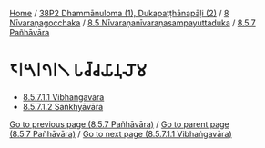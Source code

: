 
[Home](/) / [38P2 Dhammānuloma (1), Dukapaṭṭhānapāḷi (2)](../../...md) / [8 Nīvaraṇagocchaka](../...md) / [8.5 Nīvaraṇanīvaraṇasampayuttaduka](...md) / [8.5.7 Pañhāvāra](../38P2/8/8.5/8.5.7.md)

# 𑁮𑁇𑁫𑁇𑁭𑁇𑁧 𑀧𑀘𑁆𑀘𑀬𑀸𑀦𑀼𑀮𑁄𑀫

* [8.5.7.1.1 Vibhaṅgavāra](8.5.7.1/8.5.7.1.1.md)
* [8.5.7.1.2 Saṅkhyāvāra](8.5.7.1/8.5.7.1.2.md)

[Go to previous page (8.5.7 Pañhāvāra)](../38P2/8/8.5/8.5.7.md) / [Go to parent page (8.5.7 Pañhāvāra)](../38P2/8/8.5/8.5.7.md) / [Go to next page (8.5.7.1.1 Vibhaṅgavāra)](8.5.7.1/8.5.7.1.1.md)


